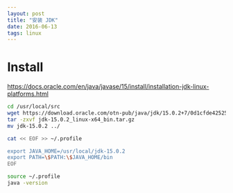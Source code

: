 ```yaml
---
layout: post
title: "安装 JDK"
date: 2016-06-13
tags: linux
---
```


# Install

<https://docs.oracle.com/en/java/javase/15/install/installation-jdk-linux-platforms.html>

```bash
cd /usr/local/src
wget https://download.oracle.com/otn-pub/java/jdk/15.0.2+7/0d1cfde4252546c6931946de8db48ee2/jdk-15.0.2_linux-x64_bin.tar.gz
tar -zxvf jdk-15.0.2_linux-x64_bin.tar.gz 
mv jdk-15.0.2 ../

cat << EOF >> ~/.profile

export JAVA_HOME=/usr/local/jdk-15.0.2
export PATH=\$PATH:\$JAVA_HOME/bin
EOF

source ~/.profile
java -version
```
